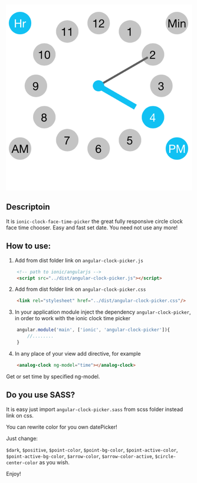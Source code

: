 ![Clockpicker](/clockpicker.png "")

## Descriptoin

It is `ionic-clock-face-time-picker` the great fully responsive circle clock face time chooser. Easy and fast set date. You need not use any more!



## How to use:

1. Add from dist folder link on `angular-clock-picker.js`

```html
    <!-- path to ionic/angularjs -->
    <script src="../dist/angular-clock-picker.js"></script>
```

2. Add from dist folder link on `angular-clock-picker.css`

```html
    <link rel="stylesheet" href="../dist/angular-clock-picker.css"/>
 ```   

3. In your application module inject the dependency `angular-clock-picker`, in order to work with the ionic clock time picker

```javascript
    angular.module('main', ['ionic', 'angular-clock-picker']){
        //........
    }
```

4. In any place of your view add directive, for example

```html
    <analog-clock ng-model="time"></analog-clock>
```

Get or set time by specified ng-model.

## Do you use SASS?

It is easy just import `angular-clock-picker.sass` from scss folder instead link on css.

You can rewrite color for you own datePicker!

Just change:

`$dark`, `$positive`, `$point-color`, `$point-bg-color`, `$point-active-color`, `$point-active-bg-color`, `$arrow-color`, `$arrow-color-active`, `$circle-center-color` as you wish.

Enjoy!